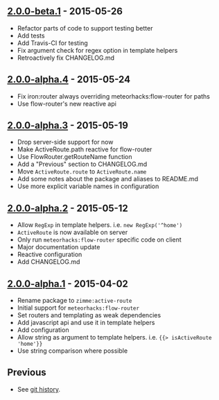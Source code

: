 ## [2.0.0-beta.1] - 2015-05-26

  * Refactor parts of code to support testing better
  * Add tests
  * Add Travis-CI for testing
  * Fix argument check for regex option in template helpers
  * Retroactively fix CHANGELOG.md

## [2.0.0-alpha.4] - 2015-05-24

  * Fix iron:router always overriding meteorhacks:flow-router for paths
  * Use flow-router's new reactive api

## [2.0.0-alpha.3] - 2015-05-19

  * Drop server-side support for now
  * Make ActiveRoute.path reactive for flow-router
  * Use FlowRouter.getRouteName function
  * Add a "Previous" section to CHANGELOG.md
  * Move `ActiveRoute.route` to `ActiveRoute.name`
  * Add some notes about the package and aliases to README.md
  * Use more explicit variable names in configuration

## [2.0.0-alpha.2] - 2015-05-12

  * Allow `RegExp` in template helpers. i.e. `new RegExp('^home')`
  * `ActiveRoute` is now available on server
  * Only run `meteorhacks:flow-router` specific code on client
  * Major documentation update
  * Reactive configuration
  * Add CHANGELOG.md

## [2.0.0-alpha.1] - 2015-04-02

  * Rename package to `zimme:active-route`
  * Initial support for `meteorhacks:flow-router`
  * Set routers and templating as weak dependencies
  * Add javascript api and use it in template helpers
  * Add configuration
  * Allow string as argument to template helpers. i.e.
    `{{> isActiveRoute 'home'}}`
  * Use string comparison where possible

## Previous

  * See [git history].

[2.0.0-beta.1]: https://github.com/zimme/meteor-iron-router-active/compare/2.0.0-alpha.4...2.0.0-beta.1
[2.0.0-alpha.4]: https://github.com/zimme/meteor-iron-router-active/compare/2.0.0-alpha.3...2.0.0-alpha.4
[2.0.0-alpha.3]: https://github.com/zimme/meteor-iron-router-active/compare/2.0.0-alpha.2...2.0.0-alpha.3
[2.0.0-alpha.2]: https://github.com/zimme/meteor-iron-router-active/compare/2.0.0-alpha.1...2.0.0-alpha.2
[2.0.0-alpha.1]: https://github.com/zimme/meteor-iron-router-active/compare/1.0.4...2.0.0-alpha.1
[git history]: https://github.com/zimme/meteor-iron-router-active/commits
